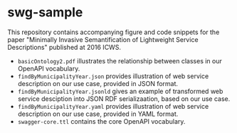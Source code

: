 # swg-sample

This repository contains accompanying figure and code snippets for the paper "Minimally Invasive Semantification of Lightweight Service Descriptions" published at 2016 ICWS.

* `basicOntology2.pdf` 	illustrates the relationship between classes in our OpenAPI vocabulary.
* `findByMunicipalityYear.json` 	provides illustration of web service description on our use case, provided in JSON format.
* `findByMunicipalityYear.jsonld` 	gives an example of transformed web service desciption into JSON RDF serializaation, based on our use case.
* `findByMunicipalityYear.yaml`	provides illustration of web service description on our use case, provided in YAML format.
* `swagger-core.ttl` contains the core OpenAPI vocabulary.
